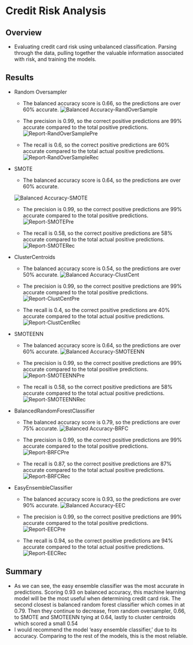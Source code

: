 # Credit Risk Analysis

## Overview
* Evaluating credit card risk using unbalanced classification. Parsing through the data, pulling together the valuable information associated with risk, and training the models. 

## Results
* Random Oversampler
	* The balanced accuracy score is 0.66, so the predictions are over 60% accurate.
  ![Balanced Accuracy-RandOverSample](https://user-images.githubusercontent.com/106329824/194069397-6762590f-3da9-41ac-811b-4ca73f1a4c67.png)

  * The precision is 0.99, so the correct positive predictions are 99% accurate compared to the total positive predictions.
  ![Report-RandOverSamplePre](https://user-images.githubusercontent.com/106329824/194072635-2d0b4674-2783-4700-a823-47b557aa0f3f.png)

  * The recall is 0.6, so the correct positive predictions are 60% accurate compared to the total actual positive predictions.
  ![Report-RandOverSampleRec](https://user-images.githubusercontent.com/106329824/194072603-acddc782-1ab2-430b-9ef0-3d0dcd0ea569.png)

* SMOTE
	* The balanced accuracy score is 0.64, so the predictions are over 60% accurate.
  
  ![Balanced Accuracy-SMOTE](https://user-images.githubusercontent.com/106329824/194073419-0ed8f0c4-d432-4df2-9c15-d2cb49ae1716.png)


  * The precision is 0.99, so the correct positive predictions are 99% accurate compared to the total positive predictions.
  ![Report-SMOTEPre](https://user-images.githubusercontent.com/106329824/194072788-06b4a4d9-b0a2-4ebc-95de-999259b57ab3.png)

  * The recall is 0.58, so the correct positive predictions are 58% accurate compared to the total actual positive predictions.
  ![Report-SMOTERec](https://user-images.githubusercontent.com/106329824/194072804-d3e70386-c83f-4d73-83c3-e812fd5f9070.png)


* ClusterCentroids
  * The balanced accuracy score is 0.54, so the predictions are over 50% accurate.
  ![Balanced Accuracy-ClustCent](https://user-images.githubusercontent.com/106329824/194072841-3bd2a3ed-8682-4e58-9fdc-4883d7a2f0da.png)

  * The precision is 0.99, so the correct positive predictions are 99% accurate compared to the total positive predictions.
  ![Report-ClustCentPre](https://user-images.githubusercontent.com/106329824/194072891-3e5fc1cf-386e-4883-aed5-0a11e28f41b2.png)

  * The recall is 0.4, so the correct positive predictions are 40% accurate compared to the total actual positive predictions.
  ![Report-ClustCentRec](https://user-images.githubusercontent.com/106329824/194072906-96f3dc3f-8996-4b18-867e-0af1b541e16d.png)

* SMOTEENN
	* The balanced accuracy score is 0.64, so the predictions are over 60% accurate.
  ![Balanced Accuracy-SMOTEENN](https://user-images.githubusercontent.com/106329824/194073016-d996bf47-d856-4a16-8908-e23c3cc722c6.png)

  * The precision is 0.99, so the correct positive predictions are 99% accurate compared to the total positive predictions.
  ![Report-SMOTEENNPre](https://user-images.githubusercontent.com/106329824/194072974-a69975a5-2c71-402b-910f-248bcaad300d.png)

  * The recall is 0.58, so the correct positive predictions are 58% accurate compared to the total actual positive predictions.
  ![Report-SMOTEENNRec](https://user-images.githubusercontent.com/106329824/194072992-e4785f7d-e384-4776-9ea4-983423c49192.png)

* BalancedRandomForestClassifier
	* The balanced accuracy score is 0.79, so the predictions are over 75% accurate.
  ![Balanced Accuracy-BRFC](https://user-images.githubusercontent.com/106329824/194073072-0ab3acb9-c85d-4a0b-bc7f-b3b2c25c6a30.png)

  * The precision is 0.99, so the correct positive predictions are 99% accurate compared to the total positive predictions.
  ![Report-BRFCPre](https://user-images.githubusercontent.com/106329824/194073109-6ed204e0-87f2-41f5-9792-31236ce3a086.png)

  * The recall is 0.87, so the correct positive predictions are 87% accurate compared to the total actual positive predictions.
  ![Report-BRFCRec](https://user-images.githubusercontent.com/106329824/194073097-64da5879-174c-4300-bd9a-54f27c6cd22d.png)

* EasyEnsembleClassifier
	* The balanced accuracy score is 0.93, so the predictions are over 90% accurate.
  ![Balanced Accuracy-EEC](https://user-images.githubusercontent.com/106329824/194073154-96876df7-cd27-4125-a578-856053eaeea9.png)

  * The precision is 0.99, so the correct positive predictions are 99% accurate compared to the total positive predictions.
  ![Report-EECPre](https://user-images.githubusercontent.com/106329824/194073208-ea163dd3-4b87-4be6-8b22-8863be2e11c1.png)

  * The recall is 0.94, so the correct positive predictions are 94% accurate compared to the total actual positive predictions.
  ![Report-EECRec](https://user-images.githubusercontent.com/106329824/194073219-ff938b90-deb5-4214-b5e2-b3e670c5ec8d.png)


## Summary
* As we can see, the easy ensemble classifier was the most accurate in predictions. Scoring 0.93 on balanced accuracy, this machine learning model will be the most useful when determining credit card risk. The second closest is balanced random forest classifier which comes in at 0.79. Then they continue to decrease, from random oversampler, 0.66, to SMOTE and SMOTEENN tying at 0.64, lastly to cluster centroids which scored a small 0.54
* I would recommend the model ‘easy ensemble classifier,’ due to its accuracy. Comparing to the rest of the models, this is the most reliable. 
